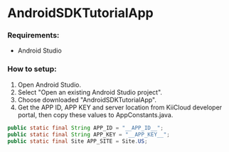 # AndroidSDKTutorialApp

### Requirements:

- Android Studio

### How to setup:

1. Open Android Studio.
2. Select "Open an existing Android Studio project".
3. Choose downloaded "AndroidSDKTutorialApp".
4. Get the APP ID, APP KEY and server location from KiiCloud developer portal, then copy these values to AppConstants.java.

```java
public static final String APP_ID = "__APP_ID__";
public static final String APP_KEY = "__APP_KEY__";
public static final Site APP_SITE = Site.US;
```
